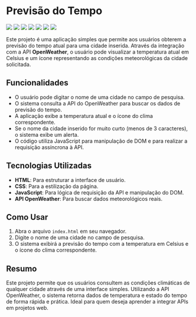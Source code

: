 # Previsão do Tempo
<p>
  <img src="https://img.shields.io/badge/HTML5-Marcação-E34F26?style=flat-square&logo=html5&logoColor=E34F26">
  <img src="https://img.shields.io/badge/CSS3-Estilização-1572B6?style=flat-square&logo=css3&logoColor=1572B6">
  <img src="https://img.shields.io/badge/JavaScript-Interatividade-F7DF1E?style=flat-square&logo=javascript&logoColor=F7DF1E">
  <img src="https://img.shields.io/badge/TypeScript-Tipagem-3178C6?style=flat-square&logo=typescript&logoColor=3178C6">
  <img src="https://img.shields.io/badge/Node.js-Backend-339933?style=flat-square&logo=nodedotjs&logoColor=339933">
  <img src="https://img.shields.io/badge/Express.js-Framework-000000?style=flat-square&logo=express&logoColor=000000">
  <img src="https://img.shields.io/badge/OpenWeather-API-EEA300?style=flat-square&logo=openweathermap&logoColor=EEA300">
</p>



Este projeto é uma aplicação simples que permite aos usuários obterem a previsão do tempo atual para uma cidade inserida. Através da integração com a API **OpenWeather**, o usuário pode visualizar a temperatura atual em Celsius e um ícone representando as condições meteorológicas da cidade solicitada.

## Funcionalidades

- O usuário pode digitar o nome de uma cidade no campo de pesquisa.
- O sistema consulta a API do OpenWeather para buscar os dados de previsão do tempo.
- A aplicação exibe a temperatura atual e o ícone do clima correspondente.
- Se o nome da cidade inserido for muito curto (menos de 3 caracteres), o sistema exibe um alerta.
- O código utiliza JavaScript para manipulação de DOM e para realizar a requisição assíncrona à API.

## Tecnologias Utilizadas

- **HTML**: Para estruturar a interface de usuário.
- **CSS**: Para a estilização da página.
- **JavaScript**: Para lógica de requisição da API e manipulação do DOM.
- **API OpenWeather**: Para buscar dados meteorológicos reais.

## Como Usar

1. Abra o arquivo `index.html` em seu navegador.
2. Digite o nome de uma cidade no campo de pesquisa.
3. O sistema exibirá a previsão do tempo com a temperatura em Celsius e o ícone do clima correspondente.

## Resumo

Este projeto permite que os usuários consultem as condições climáticas de qualquer cidade através de uma interface simples. Utilizando a API OpenWeather, o sistema retorna dados de temperatura e estado do tempo de forma rápida e prática. Ideal para quem deseja aprender a integrar APIs em projetos web.
